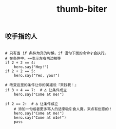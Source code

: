 ﻿---
layout: default
title: thumb-biter
---
## 咬手指的人
```

# 只有当 if 条件为真的时候，if 语句下面的命令才会执行。
# 在条件中，==表示左右两边相等
if 2 + 2 == 4:
    hero.say("Hey!")
if 2 + 2 == 5:
    hero.say("Yes, you!")

# 改变这里的条件让你的英雄说『来找我！』
if 3 + 4 == 7:  # ∆ 让条件成立
    hero.say("Come at me!")

if 2 == 2:  # ∆ 让条件成立
    # 添加一句或者更多骂人的话来吸引食人魔，来点有创意的！
    hero.say("Come at me!")
    hero.say("Come at m1e!")
    pass

```
